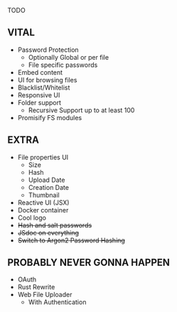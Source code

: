 TODO

## VITAL

-   Password Protection
    -   Optionally Global or per file
    -   File specific passwords
-   Embed content
-   UI for browsing files
-   Blacklist/Whitelist
-   Responsive UI
-   Folder support
    -   Recursive Support up to at least 100
-   Promisify FS modules

## EXTRA

-   File properties UI
    -   Size
    -   Hash
    -   Upload Date
    -   Creation Date
    -   Thumbnail
-   Reactive UI (JSX)
-   Docker container
-   Cool logo
-   ~~Hash and salt passwords~~
-   ~~JSdoc on everything~~
-   ~~Switch to Argon2 Password Hashing~~

## PROBABLY NEVER GONNA HAPPEN

-   OAuth
-   Rust Rewrite
-   Web File Uploader
    -   With Authentication

